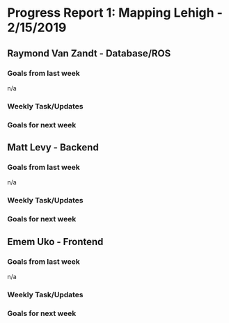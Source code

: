 # Progress Report 1:	Mapping Lehigh -		2/15/2019

## Raymond Van Zandt - Database/ROS

### Goals from last week
n/a

### Weekly Task/Updates


### Goals for next week


## Matt Levy - Backend

### Goals from last week
n/a

### Weekly Task/Updates


### Goals for next week


## Emem Uko - Frontend

### Goals from last week
n/a

### Weekly Task/Updates


### Goals for next week

